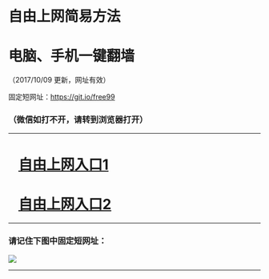 ﻿# 自由上网简易方法

# 电脑、手机一键翻墙

（2017/10/09 更新，网址有效）

固定短网址：https://git.io/free99

### （微信如打不开，请转到浏览器打开）


***





# &nbsp;&nbsp; <a href="http://ft2282222073.fwq-tz-1001.info/fwqtz01.html?t=100900123210 " target="_blank">自由上网入口1</a>
# &nbsp;&nbsp; <a href="http://ft3014731715.fwq-tz-1002.info/fwqtz02.html?t=10090014610 " target="_blank">自由上网入口2</a>
***

### 请记住下图中固定短网址：

<img src="https://s3-us-west-2.amazonaws.com/fwq-1001/yjfq-20170905okok.png" /> 


***

